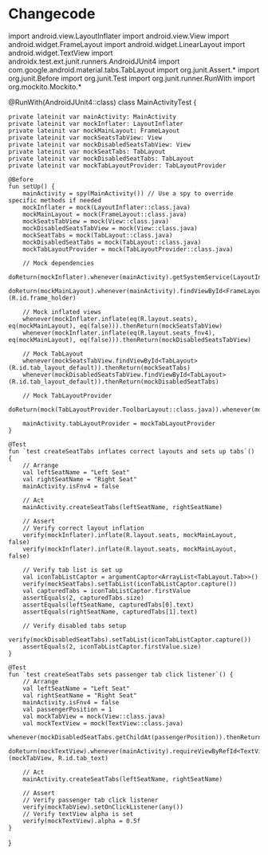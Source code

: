 # Changecode
import android.view.LayoutInflater
import android.view.View
import android.widget.FrameLayout
import android.widget.LinearLayout
import android.widget.TextView
import androidx.test.ext.junit.runners.AndroidJUnit4
import com.google.android.material.tabs.TabLayout
import org.junit.Assert.*
import org.junit.Before
import org.junit.Test
import org.junit.runner.RunWith
import org.mockito.Mockito.*

@RunWith(AndroidJUnit4::class)
class MainActivityTest {

    private lateinit var mainActivity: MainActivity
    private lateinit var mockInflater: LayoutInflater
    private lateinit var mockMainLayout: FrameLayout
    private lateinit var mockSeatsTabView: View
    private lateinit var mockDisabledSeatsTabView: View
    private lateinit var mockSeatTabs: TabLayout
    private lateinit var mockDisabledSeatTabs: TabLayout
    private lateinit var mockTabLayoutProvider: TabLayoutProvider

    @Before
    fun setUp() {
        mainActivity = spy(MainActivity()) // Use a spy to override specific methods if needed
        mockInflater = mock(LayoutInflater::class.java)
        mockMainLayout = mock(FrameLayout::class.java)
        mockSeatsTabView = mock(View::class.java)
        mockDisabledSeatsTabView = mock(View::class.java)
        mockSeatTabs = mock(TabLayout::class.java)
        mockDisabledSeatTabs = mock(TabLayout::class.java)
        mockTabLayoutProvider = mock(TabLayoutProvider::class.java)

        // Mock dependencies
        doReturn(mockInflater).whenever(mainActivity).getSystemService(LayoutInflater::class.java)
        doReturn(mockMainLayout).whenever(mainActivity).findViewById<FrameLayout>(R.id.frame_holder)

        // Mock inflated views
        whenever(mockInflater.inflate(eq(R.layout.seats), eq(mockMainLayout), eq(false))).thenReturn(mockSeatsTabView)
        whenever(mockInflater.inflate(eq(R.layout.seats_fnv4), eq(mockMainLayout), eq(false))).thenReturn(mockDisabledSeatsTabView)

        // Mock TabLayout
        whenever(mockSeatsTabView.findViewById<TabLayout>(R.id.tab_layout_default)).thenReturn(mockSeatTabs)
        whenever(mockDisabledSeatsTabView.findViewById<TabLayout>(R.id.tab_layout_default)).thenReturn(mockDisabledSeatTabs)

        // Mock TabLayoutProvider
        doReturn(mock(TabLayoutProvider.ToolbarLayout::class.java)).whenever(mockTabLayoutProvider).getToolbarLayout(mainActivity)

        mainActivity.tabLayoutProvider = mockTabLayoutProvider
    }

    @Test
    fun `test createSeatTabs inflates correct layouts and sets up tabs`() {
        // Arrange
        val leftSeatName = "Left Seat"
        val rightSeatName = "Right Seat"
        mainActivity.isFnv4 = false

        // Act
        mainActivity.createSeatTabs(leftSeatName, rightSeatName)

        // Assert
        // Verify correct layout inflation
        verify(mockInflater).inflate(R.layout.seats, mockMainLayout, false)
        verify(mockInflater).inflate(R.layout.seats, mockMainLayout, false)

        // Verify tab list is set up
        val iconTabListCaptor = argumentCaptor<ArrayList<TabLayout.Tab>>()
        verify(mockSeatTabs).setTabList(iconTabListCaptor.capture())
        val capturedTabs = iconTabListCaptor.firstValue
        assertEquals(2, capturedTabs.size)
        assertEquals(leftSeatName, capturedTabs[0].text)
        assertEquals(rightSeatName, capturedTabs[1].text)

        // Verify disabled tabs setup
        verify(mockDisabledSeatTabs).setTabList(iconTabListCaptor.capture())
        assertEquals(2, iconTabListCaptor.firstValue.size)
    }

    @Test
    fun `test createSeatTabs sets passenger tab click listener`() {
        // Arrange
        val leftSeatName = "Left Seat"
        val rightSeatName = "Right Seat"
        mainActivity.isFnv4 = false
        val passengerPosition = 1
        val mockTabView = mock(View::class.java)
        val mockTextView = mock(TextView::class.java)
        whenever(mockDisabledSeatTabs.getChildAt(passengerPosition)).thenReturn(mockTabView)
        doReturn(mockTextView).whenever(mainActivity).requireViewByRefId<TextView>(mockTabView, R.id.tab_text)

        // Act
        mainActivity.createSeatTabs(leftSeatName, rightSeatName)

        // Assert
        // Verify passenger tab click listener
        verify(mockTabView).setOnClickListener(any())
        // Verify textView alpha is set
        verify(mockTextView).alpha = 0.5f
    }
}
